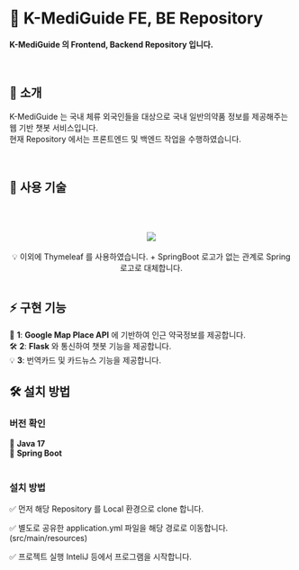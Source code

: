# :pill:  K-MediGuide FE, BE Repository

**K-MediGuide 의 Frontend, Backend Repository 입니다.**

<br>

## 📝 소개

K-MediGuide 는 국내 체류 외국인들을 대상으로 국내 일반의약품 정보를 제공해주는 웹 기반 챗봇 서비스입니다. <br>
현재 Repository 에서는 프론트엔드 및 백엔드 작업을 수행하였습니다. 

<br>

## 🚀 사용 기술
<table><br><br>
  <p align="center">
  <a href="https://skillicons.dev">
    <img src="https://skillicons.dev/icons?i=git,spring,javascript,mongodb,redis,aws" />
  </a> <br><br>
    💡 이외에 Thymeleaf 를 사용하였습니다. + SpringBoot 로고가 없는 관계로 Spring 로고로 대체합니다.
</p>
</table>

## ⚡ 구현 기능

 🌟 **1**: **Google Map Place API** 에 기반하여 인근 약국정보를 제공합니다. <br>
 🛠 **2**: **Flask** 와 통신하여 챗봇 기능을 제공합니다.<br>
 💡 **3**: 번역카드 및 카드뉴스 기능을 제공합니다.

## 🛠 설치 방법

### 버전 확인
🔧 **Java 17** <br>
🔧 **Spring Boot** <br>
<br>
### 설치 방법

✅ 먼저 해당 Repository 를 Local 환경으로 clone 합니다.

✅ 별도로 공유한 application.yml 파일을 해당 경로로 이동합니다. (src/main/resources)

✅ 프로젝트 실행
InteliJ 등에서 프로그램을 시작합니다.
